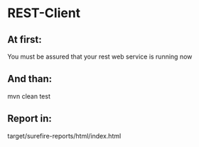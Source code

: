 # REST-Client
## At first:
You must be assured that your rest web service is running now
## And than:
mvn clean test
## Report in:
target/surefire-reports/html/index.html
